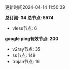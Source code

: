 更新时间2024-04-14 11:50:39

**总订阅: 34**
**总节点: 5574**
- vless节点: 6

**google ping有效节点: 200**
- v2ray节点: 35
- ss节点: 149
- trojan节点: 16
